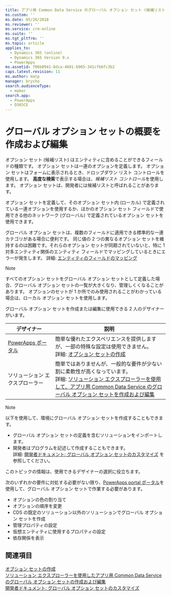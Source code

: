 ```yaml
---
title: アプリ用 Common Data Service のグローバル オプション セット (候補リスト) の概要を作成および編集 | MicrosoftDocs
ms.custom: ''
ms.date: 05/26/2018
ms.reviewer: ''
ms.service: crm-online
ms.suite: ''
ms.tgt_pltfrm: ''
ms.topic: article
applies_to:
  - Dynamics 365 (online)
  - Dynamics 365 Version 9.x
  - PowerApps
ms.assetid: f06b8941-8dca-4601-b965-341cfb6fc3b2
caps.latest.revision: 11
ms.author: matp
manager: brycho
search.audienceType:
  - maker
search.app:
  - PowerApps
  - D365CE
---
```

# <a name="create-and-edit-global-option-sets-overview"></a>グローバル オプション セットの概要を作成および編集 

オプション セット (候補リスト) はエンティティに含めることができるフィールドの種類です。 オプション セットは一連のオプションを定義します。 オプション セットはフォームに表示されるとき、ドロップダウン リスト コントロールを使用します。 **高度な検索**で表示する場合は、*候補リスト コントロール*を使用します。 オプション セットは、開発者には候補リストと呼ばれることがあります。  
  
オプション セットを定義して、そのオプション セット内 (ローカル) で定義されている一連オプションを使用するか、ほかのオプション セット フィールドで使用できる他のネットワーク (グローバル) で定義されているオプション セットを使用できます。 

グローバル オプション セットは、複数のフィールドに適用できる標準的な一連カテゴリがある場合に便利です。 同じ値の 2 つの異なるオプション セットを維持するのは困難です。それらのオプション セットが同期されていないと、特に 1 対多エンティティ関係のエンティティ フィールドでマッピングしているときにエラーが発生します。 詳細: [エンティティのフィールドのマッピング](map-entity-fields.md)

> [!NOTE]
> すべてのオプション セットをグローバル オプション セットとして定義した場合、グローバル オプション セットの一覧が大きくなり、管理しくくなることがあります。 オプションのセットが 1 か所でのみ使用されることがわかっている場合は、ローカル オプション セットを使用します。

グローバル オプション セットを作成または編集に使用できる 2 人のデザイナーがいます。

|デザイナー| 説明|
|--|--|
|[PowerApps ポータル](https://web.powerapps.com/?utm_source=padocs&utm_medium=linkinadoc&utm_campaign=referralsfromdoc)|簡単な優れたエクスペリエンスを提供しますが、一部の特殊な設定は使用できません。<br />詳細: [オプション セットの作成](custom-picklists.md) |
|ソリューション エクスプローラー|簡単ではありませんが、一般的な要件が少ない割に柔軟性が高くなっています。 <br />詳細: [ソリューション エクスプローラーを使用して、アプリ用 Common Data Service のグローバル オプション セットを作成および編集](create-edit-global-option-sets-solution-explorer.md) |

> [!NOTE]
> 以下を使用して、環境にグローバル オプション セットを作成することもできます。
> - グローバル オプション セットの定義を含むソリューションをインポートします。
> - 開発者はプログラムを記述して作成することもできます。 <br />詳細: [開発者ドキュメント: グローバル オプション セットのカスタマイズ](/dynamics365/customer-engagement/developer/org-service/customize-global-option-sets) を参照してください。

このトピックの情報は、使用できるデザイナーの選択に役立ちます。 

次のいずれかの要件に対処する必要がない限り、[PowerApps portal ポータル](https://web.powerapps.com/?utm_source=padocs&utm_medium=linkinadoc&utm_campaign=referralsfromdoc)を使用して、グローバル オプション セットで作業する必要があります。

- オプションの色の割り当て
- オプションの順序を変更
- CDS の既定のソリューション以外のソリューションでグローバル オプション セットを作成
- 管理プロパティの設定
- 仮想エンティティに使用するプロパティの設定
- 依存関係を表示

## <a name="see-also"></a>関連項目

[オプション セットの作成](custom-picklists.md)<br />
[ソリューション エクスプローラーを使用したアプリ用 Common Data Service のグローバル オプション セットの作成および編集](create-edit-global-option-sets-solution-explorer.md)<br />
[開発者ドキュメント: グローバル オプション セットのカスタマイズ](/dynamics365/customer-engagement/developer/org-service/customize-global-option-sets)
  

 
